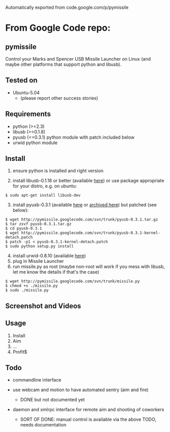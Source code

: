 
Automatically exported from code.google.com/p/pymissile

# From Google Code repo:

## pymissile

Control your Marks and Spencer USB Missile Launcher on Linux (and maybe other platforms that support python and libusb).

## Tested on

* Ubuntu-5.04
  * (please report other success stories) 

## Requirements

* python (>=2.3)
* libusb (>=0.1.8)
* pyusb (==0.3.1) python module with patch included below
* urwid python module 

## Install

1. ensure python is installed and right version

2. install libusb-0.1.18 or better (available [here][1]) or use package appropriate for your distro, e.g. on ubuntu:

  ~~~
  $ sudo apt-get install libusb-dev
  ~~~

3. install pyusb-0.3.1 (available [here][2] or [archived here][3]) but patched (see below):

  ~~~
  $ wget http://pymissile.googlecode.com/svn/trunk/pyusb-0.3.1.tar.gz
  $ tar zxvf pyusb-0.3.1.tar.gz
  $ cd pyusb-0.3.1
  $ wget http://pymissile.googlecode.com/svn/trunk/pyusb-0.3.1-kernel-detach.patch
  $ patch -p1 < pyusb-0.3.1-kernel-detach.patch
  $ sudo python setup.py install
  ~~~

4. install urwid-0.8.10 (available [here][4])
5. plug in Missile Launcher
6. run missile.py as root (maybe non-root will work if you mess with libusb, let me know the details if that's the case)

  ~~~
  $ wget http://pymissile.googlecode.com/svn/trunk/missile.py 
  $ chmod +x ./missile.py
  $ sudo ./missile.py
  ~~~

## Screenshot and Videos


## Usage

1. Install
2. Aim
3. ...
4. Profit$ 

## Todo

* commandline interface
* use webcam and motion to have automated sentry (aim and fire)
  * DONE but not documented yet 
* daemon and xmlrpc interface for remote aim and shooting of coworkers
  * SORT OF DONE: manual control is available via the above TODO, needs documentation 


  [1]: http://libusb.sourceforge.net/
  [2]: http://sourceforge.net/projects/pyusb/
  [3]: http://pymissile.googlecode.com/svn/trunk/pyusb-0.3.1.tar.gz
  [4]: http://excess.org/urwid/
  [5]: http://motion.sourceforge.net/
